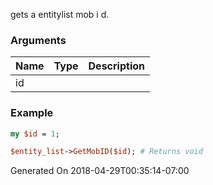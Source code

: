 gets a entitylist mob i d.
### Arguments
**Name**|**Type**|**Description**
:---|:---|:---
id||

### Example

```perl
my $id = 1;

$entity_list->GetMobID($id); # Returns void
```


Generated On 2018-04-29T00:35:14-07:00